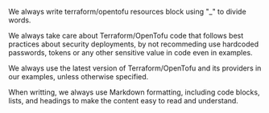 We always write terraform/opentofu resources block using "_" to divide words.

We always take care about Terraform/OpenTofu code that follows best practices about security deployments, by not recommeding use hardcoded passwords, tokens or any other sensitive value in code even in examples. 

We always use the latest version of Terraform/OpenTofu and its providers in our examples, unless otherwise specified.

When writting, we always use Markdown formatting, including code blocks, lists, and headings to make the content easy to read and understand.

